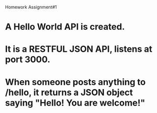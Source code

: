 Homework Assignment#1

# A Hello World API is created.
# It is a RESTFUL JSON API, listens at port 3000.
# When someone posts anything to /hello, it returns a JSON object saying "Hello! You are welcome!"

